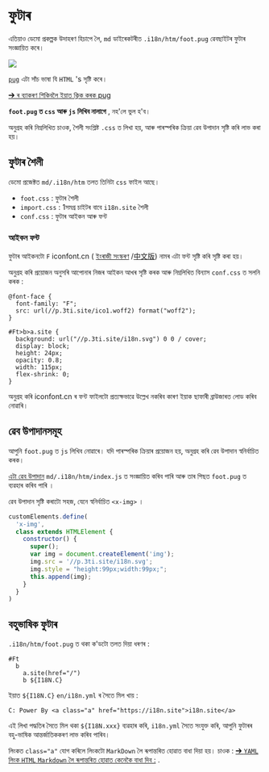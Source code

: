 # ফুটাৰ

এতিয়াও ডেমো প্ৰকল্পক উদাহৰণ হিচাপে লৈ, `md` ডাইৰেকটৰীত `.i18n/htm/foot.pug` ৱেবছাইটৰ ফুটাৰ সংজ্ঞায়িত কৰে।

![](https://p.3ti.site/1721286077.avif)

[`pug`](https://pugjs.org) এটা সাঁচ ভাষা যি `HTML` 's সৃষ্টি কৰে।

[➔ ৰ ব্যাকৰণ শিকিবলৈ ইয়াত ক্লিক কৰক pug](https://pugjs.org)

**`foot.pug` ত `css` আৰু `js` লিখিব নালাগে** , নহ'লে ভুল হ'ব।

অনুগ্ৰহ কৰি নিম্নলিখিত চাওক, শৈলী সংশ্লিষ্ট `.css` ত লিখা হয়, আৰু পাৰস্পৰিক ক্ৰিয়া ৱেব উপাদান সৃষ্টি কৰি লাভ কৰা হয়।

## ফুটাৰ শৈলী

ডেমো প্ৰজেক্টত `md/.i18n/htm` তলত তিনিটা `css` ফাইল আছে।

* `foot.css` : ফুটাৰ শৈলী
* `import.css` : 1সমগ্ৰ চাইটৰ বাবে `i18n.site` শৈলী
* `conf.css` : ফুটাৰ আইকন আৰু ফন্ট

### আইকন ফন্ট

ফুটাৰ আইকনটো `F` iconfont.cn ( [ইংৰাজী সংস্কৰণ](https://www.iconfont.cn/?lang=en-us) /[中文版](https://www.iconfont.cn/?lang=zh)) নামৰ এটা ফন্ট সৃষ্টি কৰি সৃষ্টি কৰা হয়।

অনুগ্ৰহ কৰি প্ৰয়োজন অনুসৰি আপোনাৰ নিজৰ আইকন আখৰ সৃষ্টি কৰক আৰু নিম্নলিখিত বিন্যাস `conf.css` ত সলনি কৰক :

```
@font-face {
  font-family: "F";
  src: url(//p.3ti.site/ico1.woff2) format("woff2");
}

#Ft>b>a.site {
  background: url("//p.3ti.site/i18n.svg") 0 0 / cover;
  display: block;
  height: 24px;
  opacity: 0.8;
  width: 115px;
  flex-shrink: 0;
}
```

অনুগ্ৰহ কৰি iconfont.cn ৰ ফন্ট ফাইলটো প্ৰত্যক্ষভাৱে উল্লেখ নকৰিব কাৰণ ইয়াক ছাফাৰী ব্ৰাউজাৰত লোড কৰিব নোৱাৰি।

## ৱেব উপাদানসমূহ

আপুনি `foot.pug` ত `js` লিখিব নোৱাৰে। যদি পাৰস্পৰিক ক্ৰিয়াৰ প্ৰয়োজন হয়, অনুগ্ৰহ কৰি ৱেব উপাদান স্বনিৰ্বাচিত কৰক।

[এটা ৱেব উপাদান](https://www.freecodecamp.org/news/build-your-first-web-component/) `md/.i18n/htm/index.js` ত সংজ্ঞায়িত কৰিব পাৰি আৰু তাৰ পিছত `foot.pug` ত ব্যৱহাৰ কৰিব পাৰি ।

ৱেব উপাদান সৃষ্টি কৰাটো সহজ, যেনে স্বনিৰ্বাচিত `<x-img>` ।

```js
customElements.define(
  'x-img',
  class extends HTMLElement {
    constructor() {
      super();
      var img = document.createElement('img');
      img.src = '//p.3ti.site/i18n.svg';
      img.style = "height:99px;width:99px;";
      this.append(img);
    }
  }
)
```

## বহুভাষিক ফুটাৰ

`.i18n/htm/foot.pug` ত থকা ক'ডটো তলত দিয়া ধৰণৰ :

```
#Ft
  b
    a.site(href="/")
    b ${I18N.C}
```

ইয়াত `${I18N.C}` `en/i18n.yml` ৰ সৈতে মিল খায় :

```
C: Power By <a class="a" href="https://i18n.site">i18n.site</a>
```

এই লিখা পদ্ধতিৰ সৈতে মিল থকা `${I18N.xxx}` ব্যৱহাৰ কৰি, `i18n.yml` সৈতে সংযুক্ত কৰি, আপুনি ফুটাৰৰ বহু-ভাষিক আন্তৰ্জাতিককৰণ লাভ কৰিব পাৰিব।

লিংকত `class="a"` যোগ কৰিলে লিংকটো `MarkDown` লৈ ৰূপান্তৰিত হোৱাত বাধা দিয়া হয়। চাওক :
 [➔ `YAML` লিংক `HTML` `Markdown` লৈ ৰূপান্তৰিত হোৱাত কেনেকৈ বাধা দিব :](/i18/qa#H2) .